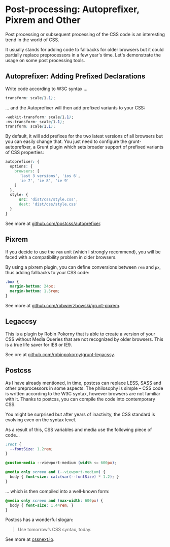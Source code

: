 Post-processing: Autoprefixer, Pixrem and Other
===============================================

Post processing or subsequent processing of the CSS code is an interesting trend
in the world of CSS.

It usually stands for adding code to fallbacks for older browsers but it could
partially replace preprocessors in a few year's time. Let's demonstrate the
usage on some post processing tools.

Autoprefixer: Adding Prefixed Declarations
------------------------------------------

Write code according to W3C syntax …

```css
transform: scale(1.1);
```

… and the Autoprefixer will then add prefixed variants to your CSS:

```css
-webkit-transform: scale(1.1);
-ms-transform: scale(1.1);
transform: scale(1.1);
```

By default, it will add prefixes for the two latest versions of all browsers but
you can easily change that. You just need to configure the grunt-autoprefixer, a
Grunt plugin which sets broader support of prefixed variants of CSS properties:

```css
autoprefixer: {
  options: {
    browsers: [
      'last 3 versions', 'ios 6',
      'ie 7', 'ie 8', 'ie 9'
    ]
  },
  style: {
      src: 'dist/css/style.css',
      dest: 'dist/css/style.css'
  }
}
```

See more at
[github.com/postcss/autoprefixer](<https://github.com/postcss/autoprefixer>).

Pixrem
------

If you decide to use the `rem` unit (which I strongly recommend), you will be
faced with a compatibility problem in older browsers.

By using a pixrem plugin, you can define conversions between `rem` and `px`,
thus adding fallbacks to your CSS code:

```css
.box {
  margin-bottom: 24px;
  margin-bottom: 1.5rem;
}
```

See more at
[github.com/robwierzbowski/grunt-pixrem](<https://github.com/robwierzbowski/grunt-pixrem>).

Legaccsy
--------

This is a plugin by Robin Pokorny that is able to create a version of your CSS
without Media Queries that are not recognized by older browsers. This is a true
life saver for IE8 or IE9.

See ore at
[github.com/robinpokorny/grunt-legacssy](<https://github.com/robinpokorny/grunt-legacssy>).

Postcss
-------

As I have already mentioned, in time, postcss can replace LESS, SASS and other
preprocessors in some aspects. The philosophy is simple – CSS code is written
according to the W3C syntax, however browsers are not familiar with it. Thanks
to postcss, you can compile the code into contemporary CSS.

You might be surprised but after years of inactivity, the CSS standard is
evolving even on the syntax level.

As a result of this, CSS variables and media use the following piece of code...

```css
:root {
  --fontSize: 1.2rem;
}

@custom-media --viewport-medium (width <= 600px);

@media only screen and (--viewport-medium) {
  body { font-size: calc(var(--fontSize) * 1.2); }
}
```

… which is then compiled into a well-known form:

```css
@media only screen and (max-width: 600px) {
  body { font-size: 1.44rem; }
}
```

Postcss has a wonderful slogan:

>   Use tomorrow’s CSS syntax, today.

See more at [cssnext.io](<http://cssnext.io/>).
